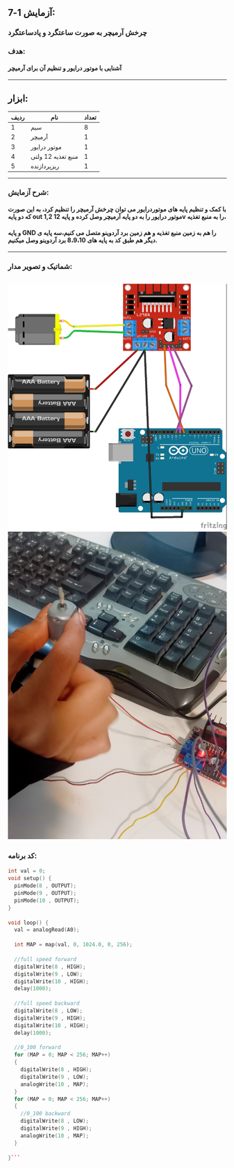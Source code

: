 ## آزمایش 1-7:
### چرخش آرمیچر به صورت ساعتگرد و پادساعتگرد  
### هدف:
#### آشنایی با موتور درایور و تنظیم آن برای آرمیچر
---
## ابزار:

|ردیف|نام|تعداد|
|----|----|----|
|1|سیم|8|
|2|آرمیچر|1|
|3|موتور درایور|1|
|4|منبع تغذیه 12 ولتی|1|
|5|ریزپردازنده|1|
---
### شرح آزمایش:
#### با کمک و تنظیم پایه های موتوردرایور می توان چرخش آرمیچر را تنظیم کرد، به این صورت که دو پایه out 1,2 موتور درایور را به دو پایه آرمیچر وصل کرده و پایه 12v را به منبع تغذیه،
#### و پایه GND را هم به زمین منبع تغذیه و هم زمین برد آردوینو متصل می کنیم،سه پایه ی دیگر هم طبق کد به پایه های 8،9،10 برد آردوینو وصل میکنیم.
---
### شماتیک و تصویر مدار:
![](/media/shemaarmicher.jpg)
![](/media/armature.jpg)
---
### کد برنامه:
```cpp
int val = 0;
void setup() {
  pinMode(8 , OUTPUT);
  pinMode(9 , OUTPUT);
  pinMode(10 , OUTPUT);
}

void loop() {
  val = analogRead(A0);

  int MAP = map(val, 0, 1024.0, 0, 256);

  //full speed forward
  digitalWrite(8 , HIGH);
  digitalWrite(9 , LOW);
  digitalWrite(10 , HIGH);
  delay(1000);

  //full speed backward
  digitalWrite(8 , LOW);
  digitalWrite(9 , HIGH);
  digitalWrite(10 , HIGH);
  delay(1000);

  //0_100 forward
  for (MAP = 0; MAP < 256; MAP++)
  {
    digitalWrite(8 , HIGH);
    digitalWrite(9 , LOW);
    analogWrite(10 , MAP);
  }
  for (MAP = 0; MAP < 256; MAP++)
  {
    //0_100 backward
    digitalWrite(8 , LOW);
    digitalWrite(9 , HIGH);
    analogWrite(10 , MAP);
  }

}```

